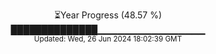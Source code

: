 <p align="center">
⏳Year Progress (48.57 %)<br>
██████████████▁▁▁▁▁▁▁▁▁▁▁▁▁▁▁▁ <br>
<sub>Updated: Wed, 26 Jun 2024 18:02:39 GMT</sub>
</p>

